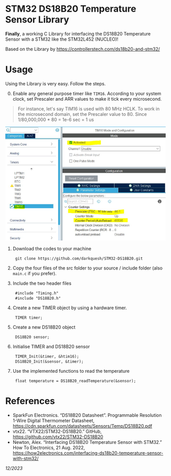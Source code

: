 # STM32 DS18B20 Temperature Sensor Library
**Finally**, a working C Library for interfacing the DS18B20 Temperature Sensor with a STM32 like the STM32L452 (NUCLEO)!

Based on the Library by https://controllerstech.com/ds18b20-and-stm32/

# Usage
Using the Library is very easy. Follow the steps.

0. Enable any general purpose timer like `TIM16`. According to your system clock, set Prescaler and ARR values to make it tick every microsecond.  
> For instance, let's say TIM16 is used with 80 MHz HCLK. To work in the microsecond domain, set the Prescaler value to 80. Since 1/80,000,000 * 80 = 1e-6 sec = 1 us

  ![TIM16 settings in STM32CubeIDE](/assets/tim16_values.JPG)

1. Download the codes to your machine

        git clone https://github.com/darkquesh/STM32-DS18B20.git
   
3. Copy the four files of the src folder to your source / include folder (also `main.c` if you prefer).  
4. Include the two header files 
        
        #include "Timing.h"
        #include "DS18B20.h"  
5. Create a new TIMER object by using a hardware timer. 
        
        TIMER timer;  
6. Create a new DS18B20 object
        
        DS18B20 sensor;

7. Initialise TIMER and DS18B20 sensor  
   
        TIMER_Init(&timer, &htim16);
        DS18B20_Init(&sensor, &timer);
           
8. Use the implemented functions to read the temperature
        
        float temperature = DS18B20_readTemperature(&sensor);


# References
* SparkFun Electronics. “DS18B20 Datasheet”. Programmable Resolution 1-Wire Digital Thermometer Datasheet, https://cdn.sparkfun.com/datasheets/Sensors/Temp/DS18B20.pdf
* vtx22. “VTX22/STM32-DS18B20.” GitHub, https://github.com/vtx22/STM32-DS18B20
* Newton, Alex. “Interfacing DS18B20 Temperature Sensor with STM32.” How To Electronics, 21 Aug. 2022, https://how2electronics.com/interfacing-ds18b20-temperature-sensor-with-stm32/

  
*12/2023*
